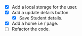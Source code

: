- [x] Add a local storage for the user.
- [x] Add a update details button.
  - [x] Save Student details.
- [x] Add a home i.e / page.
- [ ] Refactor the code.

